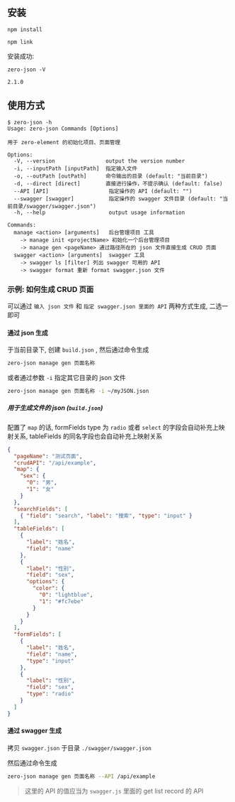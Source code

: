 ## 安装

``` shell
npm install

npm link
```

安装成功:

``` shell
zero-json -V

2.1.0
```

## 使用方式

``` 
$ zero-json -h
Usage: zero-json Commands [Options]

用于 zero-element 的初始化项目、页面管理

Options:
  -V, --version                output the version number
  -i, --inputPath [inputPath]  指定输入文件
  -o, --outPath [outPath]      命令输出的目录 (default: "当前目录")
  -d, --direct [direct]        直接进行操作，不提示确认 (default: false)
  --API [API]                   指定操作的 API (default: "")
  --swagger [swagger]           指定操作的 swagger 文件目录 (default: "当前目录/swagger/swagger.json")
  -h, --help                    output usage information

Commands:
  manage <action> [arguments]   后台管理项目 工具
    -> manage init <projectName> 初始化一个后台管理项目
    -> manage gen <pageName> 通过路径所在的 json 文件直接生成 CRUD 页面
  swagger <action> [arguments]  swagger 工具
    -> swagger ls [filter] 列出 swagger 可用的 API
    -> swagger format 重新 format swagger.json 文件

```

### 示例: 如何生成 CRUD 页面

可以通过 `输入 json 文件` 和 `指定 swagger.json 里面的 API` 两种方式生成, 二选一即可

#### 通过 json 生成

于当前目录下, 创建 `build.json` , 然后通过命令生成

``` bash
zero-json manage gen 页面名称
```

或者通过参数 `-i` 指定其它目录的 json 文件

``` bash
zero-json manage gen 页面名称 -i ~/myJSON.json
```

##### 用于生成文件的 json (`build.json`)

配置了 `map` 的话, formFields type 为 `radio` 或者 `select` 的字段会自动补充上映射关系, tableFields 的同名字段也会自动补充上映射关系

``` json
{
  "pageName": "测试页面",
  "crudAPI": "/api/example",
  "map": {
    "sex": {
      "0": "男",
      "1": "女"
    }
  },
  "searchFields": [
    { "field": "search", "label": "搜索", "type": "input" }
  ],
  "tableFields": [
    {
      "label": "姓名",
      "field": "name"
    },
    {
      "label": "性别",
      "field": "sex",
      "options": {
        "color": {
          "0": "lightblue",
          "1": "#fc7ebe"
        }
      }
    }
  ],
  "formFields": [
    {
      "label": "姓名",
      "field": "name",
      "type": "input"
    },
    {
      "label": "性别",
      "field": "sex",
      "type": "radio"
    }
  ]
}
```

#### 通过 swagger 生成

拷贝 `swagger.json` 于目录 `./swagger/swagger.json` 

然后通过命令生成

``` bash
zero-json manage gen 页面名称 --API /api/example
```

> 这里的 API 的值应当为 `swagger.js` 里面的 get list record 的 API
